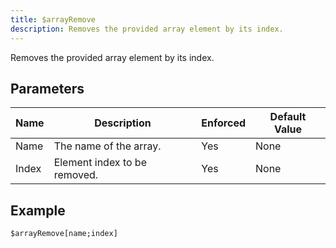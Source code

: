 ```yaml
---
title: $arrayRemove
description: Removes the provided array element by its index.
---
```


Removes the provided array element by its index.
## Parameters
| Name  |         Description          | Enforced | Default Value |
|-------|------------------------------|----------|---------------|
| Name  | The name of the array.       | Yes      | None          |
| Index | Element index to be removed. | Yes      | None          |
## Example
```
$arrayRemove[name;index]
```